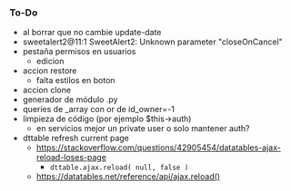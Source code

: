 ### To-Do
- al borrar que no cambie update-date
- sweetalert2@11:1 SweetAlert2: Unknown parameter "closeOnCancel"
- pestaña permisos en usuarios
  - edicion
- accion restore
  - falta estilos en boton
- accion clone
- generador de módulo .py
- queries de _array con or de id_owner=-1
- limpieza de código (por ejemplo $this->auth)
  - en servicios mejor un private user o solo mantener auth? 
- dttable refresh current page
  - https://stackoverflow.com/questions/42905454/datatables-ajax-reload-loses-page
    - `dttable.ajax.reload( null, false )`
  - https://datatables.net/reference/api/ajax.reload()